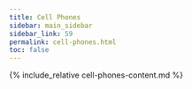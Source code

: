```yaml
---
title: Cell Phones
sidebar: main_sidebar
sidebar_link: 59
permalink: cell-phones.html
toc: false
---
```

{% include_relative cell-phones-content.md %}